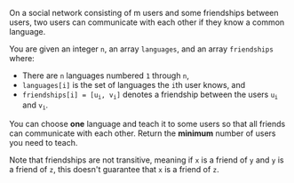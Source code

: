 On a social network consisting of m users and some friendships between users, two users can communicate with each other if they know a common language.

You are given an integer `n`, an array `languages`, and an array `friendships` where:

- There are `n` languages numbered `1` through `n`,
- `languages[i]` is the set of languages the `i`th user knows, and
- <code>friendships[i] = [u<sub>i</sub>, v<sub>i</sub>]</code> denotes a friendship between the users <code>u<sub>i</sub></code> and <code>v<sub>i</sub></code>.

You can choose **one** language and teach it to some users so that all friends can communicate with each other. Return the **minimum** number of users you need to teach.

Note that friendships are not transitive, meaning if `x` is a friend of `y` and `y` is a friend of `z`, this doesn't guarantee that `x` is a friend of `z`.